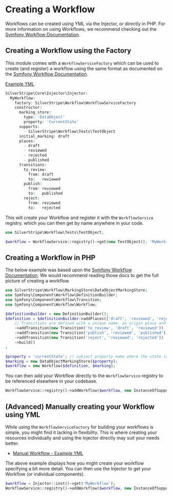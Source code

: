 # Creating a Workflow

Workflows can be created using YML via the Injector, or directly in PHP. For more information on using Workflows, we recommend checking out the [Symfony Workflow Documentation](https://symfony.com/doc/current/workflow.html).

## Creating a Workflow using the Factory

This module comes with a `WorkflowServiceFactory` which can be used to create (and register) a workflow using the same format as documented on the [Symfony Workflow Documentation](https://symfony.com/doc/current/workflow.html).

[Example YML](./examples/workflow.yml)
```php
SilverStripe\Core\Injector\Injector:
  MyWorkflow:
    factory: SilverStripe\Workflow\WorkflowServiceFactory
    constructor:
      marking_store:
        type: 'DataObject'
        property: 'CurrentState'
      supports:
        - SilverStripe\Workflow\Tests\TestObject
      initial_marking: draft
      places:
        - draft
        - reviewed
        - rejected
        - published
      transitions:
        to_review:
          from: draft
          to:   reviewed
        publish:
          from: reviewed
          to:   published
        reject:
          from: reviewed
          to:   rejected
```

This will create your Workflow and register it with the `WorkflowService` registry. which you can then get by name anywhere in your code.

```php
use SilverStripe\Workflow\Tests\TestObject;

$workflow = WorkflowService::registry()->get(new TestObject(), 'MyWorkflow');
```

## Creating a Workflow in PHP

The below example was based upon the [Symfony Workflow Documentation](https://symfony.com/doc/current/workflow.html). We would recommend reading those docs to get the full picture of creating a workflow.

```php
use SilverStripe\Workflow\MarkingStore\DataObjectMarkingStore;
use Symfony\Component\Workflow\DefinitionBuilder;
use Symfony\Component\Workflow\Transition;
use Symfony\Component\Workflow\Workflow;

$definitionBuilder = new DefinitionBuilder();
$definition = $definitionBuilder->addPlaces(['draft', 'reviewed', 'rejected', 'published'])
    // Transitions are defined with a unique name, an origin place and a destination place
    ->addTransition(new Transition('to_review', 'draft', 'reviewed'))
    ->addTransition(new Transition('publish', 'reviewed', 'published'))
    ->addTransition(new Transition('reject', 'reviewed', 'rejected'))
    ->build()
;

$property = 'currentState'; // subject property name where the state is stored
$marking = new DataObjectMarkingStore($property);
$workflow = new Workflow($definition, $marking);
```

You can then add your Workflow directly to the `WorkflowService` registry to be referenced elsewhere in your codebase.

```php
WorkflowService::registry()->addWorkflow($workflow, new InstanceOfSupportStrategy(BlogPost::class));
```

## (Advanced) Manually creating your Workflow using YML

While using the `WorkflowServiceFactory` for building your workflows is simple, you might find it lacking in flexibility. This is where creating your resources individually and using the Injector directly may suit your needs better.

- [Manual Workflow - Example YML](./examples/manual-workflow.yml)

The above example displays how you might create your workflow specifying a bit more detail. You can then use the Injector to get your Workflow (or individual components).

```php
$workflow = Injector::inst()->get('MyWorkflow');
WorkflowService::registry()->addWorkflow($workflow, new InstanceOfSupportStrategy(BlogPost::class));
```